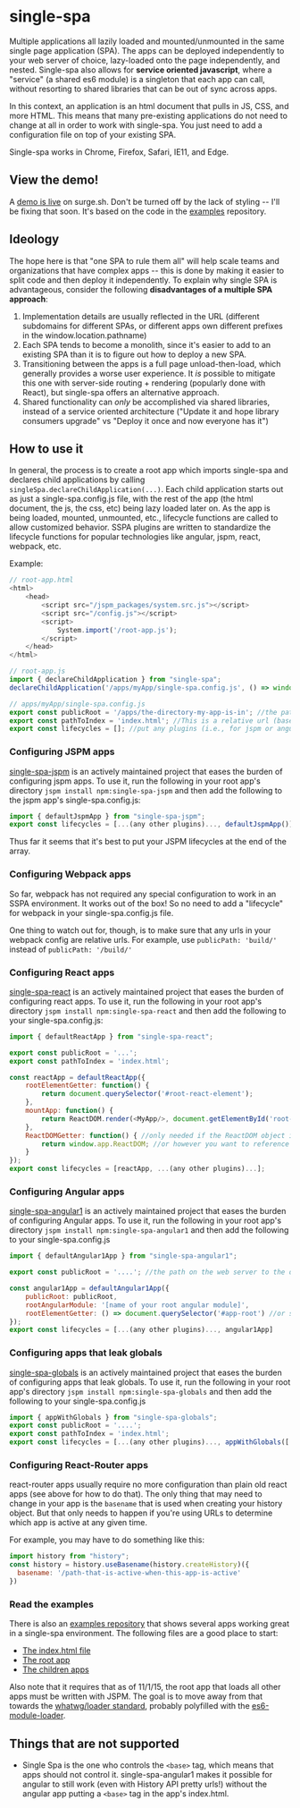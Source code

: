 # single-spa

Multiple applications all lazily loaded and mounted/unmounted in the same single page application (SPA). The apps can be deployed independently to your web server of choice, lazy-loaded onto the page independently, and nested. Single-spa also allows for **service oriented javascript**, where a "service" (a shared es6 module) is a singleton that each app can call, without resorting to shared libraries that can be out of sync across apps.

In this context, an application is an html document that pulls in JS, CSS, and more HTML. This means that many pre-existing applications do not need to change at all in order to work with single-spa. You just need to add a configuration file on top of your existing SPA.

Single-spa works in Chrome, Firefox, Safari, IE11, and Edge.

## View the demo!
A [demo is live](http://single-spa.surge.sh) on surge.sh. Don't be turned off by the lack of styling -- I'll be fixing that soon. It's based on the code in the [examples](https://github.com/joeldenning/single-spa-examples) repository.

## Ideology

The hope here is that "one SPA to rule them all" will help scale teams and organizations that have complex apps -- this is done by making it easier to split code and then deploy it independently. To explain why single SPA is advantageous, consider the following **disadvantages of a multiple SPA approach**:

1. Implementation details are usually reflected in the URL (different subdomains for different SPAs, or different apps own different prefixes in the window.location.pathname)
2. Each SPA tends to become a monolith, since it's easier to add to an existing SPA than it is to figure out how to deploy a new SPA.
3. Transitioning between the apps is a full page unload-then-load, which generally provides a worse user experience. It *is* possible to mitigate this one with server-side routing + rendering (popularly done with React), but single-spa offers an alternative approach.
4. Shared functionality can *only* be accomplished via shared libraries, instead of a service oriented architecture ("Update it and hope library consumers upgrade" vs "Deploy it once and now everyone has it")

## How to use it
In general, the process is to create a root app which imports single-spa and declares child applications by calling `singleSpa.declareChildApplication(...)`. Each child application starts out as just a single-spa.config.js file, with the rest of the app (the html document, the js, the css, etc) being lazy loaded later on. As the app is being loaded, mounted, unmounted, etc., lifecycle functions are called to allow customized behavior. SSPA plugins are written to standardize the lifecycle functions for popular technologies like angular, jspm, react, webpack, etc.

Example:
```javascript
// root-app.html
<html>
    <head>
        <script src="/jspm_packages/system.src.js"></script>
        <script src="/config.js"></script>
        <script>
            System.import('/root-app.js');
        </script>
    </head>
</html>

// root-app.js
import { declareChildApplication } from "single-spa";
declareChildApplication('/apps/myApp/single-spa.config.js', () => window.location.pathname.startsWith('/myApp'));

// apps/myApp/single-spa.config.js
export const publicRoot = '/apps/the-directory-my-app-is-in'; //the path on the web server to the directory the app is in.
export const pathToIndex = 'index.html'; //This is a relative url (based on publicRoot) to the html document that bootstraps your app
export const lifecycles = []; //put any plugins (i.e., for jspm or angular) here
```

### Configuring JSPM apps
[single-spa-jspm](https://github.com/joeldenning/single-spa-jspm) is an actively maintained project that eases the burden of configuring jspm apps. To use it, run the following in your root app's directory
`jspm install npm:single-spa-jspm`
and then add the following to the jspm app's single-spa.config.js:
```javascript
import { defaultJspmApp } from "single-spa-jspm";
export const lifecycles = [...(any other plugins)..., defaultJspmApp()]
```
Thus far it seems that it's best to put your JSPM lifecycles at the end of the array.
### Configuring Webpack apps
So far, webpack has not required any special configuration to work in an SSPA environment. It works out of the box! So no need to add a "lifecycle" for webpack in your single-spa.config.js file.

One thing to watch out for, though, is to make sure that any urls in your webpack config are relative urls. For example, use `publicPath: 'build/'` instead of `publicPath: '/build/'`
### Configuring React apps
[single-spa-react](https://github.com/joeldenning/single-spa-react) is an actively maintained project that eases the burden of configuring react apps. To use it, run the following in your root app's directory
`jspm install npm:single-spa-react`
and then add the following to your single-spa.config.js:
```javascript
import { defaultReactApp } from "single-spa-react";

export const publicRoot = '...';
export const pathToIndex = 'index.html';

const reactApp = defaultReactApp({
    rootElementGetter: function() {
        return document.querySelector('#root-react-element');
    },
    mountApp: function() {
        return ReactDOM.render(<MyApp/>, document.getElementById('root-react-element');
    },
    ReactDOMGetter: function() { //only needed if the ReactDOM object is not leaked as a global
        return window.app.ReactDOM; //or however you want to reference ReactDOM
    }
});
export const lifecycles = [reactApp, ...(any other plugins)...];
```
### Configuring Angular apps
[single-spa-angular1](https://github.com/joeldenning/single-spa-angular1) is an actively maintained project that eases the burden of configuring Angular apps. To use it, run the following in your root app's directory
`jspm install npm:single-spa-angular1`
and then add the following to your single-spa.config.js
```javascript
import { defaultAngular1App } from "single-spa-angular1";

export const publicRoot = '....'; //the path on the web server to the directory the app is in

const angular1App = defaultAngular1App({
    publicRoot: publicRoot,
    rootAngularModule: '[name of your root angular module]',
    rootElementGetter: () => document.querySelector('#app-root') //or some other way of getting the root element
});
export const lifecycles = [...(any other plugins)..., angular1App]
```
### Configuring apps that leak globals
[single-spa-globals](https://github.com/joeldenning/single-spa-globals) is an actively maintained project that eases the burden of configuring apps that leak globals. To use it, run the following in your root app's directory
`jspm install npm:single-spa-globals`
and then add the following to your single-spa.config.js
```javascript
import { appWithGlobals } from "single-spa-globals";
export const publicRoot = '....';
export const pathToIndex = 'index.html';
export const lifecycles = [...(any other plugins)..., appWithGlobals(['app1', 'globalVar1', 'anotherGlobal'])]
```
### Configuring React-Router apps
react-router apps usually require no more configuration than plain old react apps (see above for how to do that). The only thing that may need to change in your app is the `basename` that is used when creating your history object. But that only needs to happen if you're using URLs to determine which app is active at any given time.

For example, you may have to do something like this:
```javascript
import history from "history";
const history = history.useBasename(history.createHistory)({
  basename: '/path-that-is-active-when-this-app-is-active'
})
```
### Read the examples
There is also an [examples repository](https://github.com/joeldenning/single-spa-examples) that shows several apps working great in a single-spa environment. The following files are a good place to start:
- [The index.html file](https://github.com/joeldenning/single-spa-examples/blob/master/index.html)
- [The root app](https://github.com/joeldenning/single-spa-examples/blob/master/bootstrap.js)
- [The children apps](https://github.com/joeldenning/single-spa-examples/tree/master/apps)

Also note that it requires that as of 11/1/15, the root app that loads all other apps must be written with JSPM.  The goal is to move away from that towards the [whatwg/loader standard](https://github.com/whatwg/loader), probably polyfilled with the [es6-module-loader](https://github.com/ModuleLoader/es6-module-loader).

## Things that are not supported
- Single Spa is the one who controls the `<base>` tag, which means that apps should not control it. single-spa-angular1 makes it possible for angular to still work (even with History API pretty urls!) without the angular app putting a `<base>` tag in the app's index.html.
